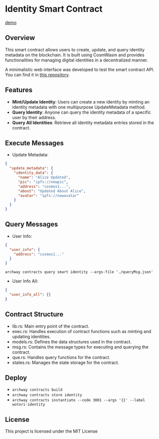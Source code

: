 # Identity Smart Contract
[demo](https://www.youtube.com/watch?v=7M1xSdt7bNE)

## Overview

This smart contract allows users to create, update, and query identity metadata on the blockchain. It is built using CosmWasm and provides functionalities for managing digital identities in a decentralized manner.

A minimalistic web interface was developed to test the smart contract API. You can find it in [this repository](https://github.com/wotori/cw-dev-interface).

## Features

- **Mint/Update Identity**: Users can create a new identity by minting an identity metadata with one multipurpose UpdateMetadata method.
- **Query Identity**: Anyone can query the identity metadata of a specific user by their address.
- **Query All Identities**: Retrieve all identity metadata entries stored in the contract.

## Execute Messages

- Update Metadata:

```json
{
  "update_metadata": {
    "identity_data": {
      "name": "Alice Updated",
      "pic": "ipfs://newpic",
      "address": "cosmos1...",
      "about": "Updated About Alice",
      "avatar": "ipfs://newavatar"
    }
  }
}
```

## Query Messages

- User Info:

```json
{
  "user_info": {
    "address": "cosmos1..."
  }
}
```

`archway contracts query smart identity --args-file './queryMsg.json'`

- User Info All:

```json
{
  "user_info_all": {}
}
```

## Contract Structure

- lib.rs: Main entry point of the contract.
- exec.rs: Handles execution of contract functions such as minting and updating identities.
- models.rs: Defines the data structures used in the contract.
- msg.rs: Contains the message types for executing and querying the contract.
- que.rs: Handles query functions for the contract.
- states.rs: Manages the state storage for the contract.

## Deploy

- `archway contracts build`
- `archway contracts store identity`
- `archway contracts instantiate --code 3001 --args '{}' --label wotori-identity`

## License

This project is licensed under the MIT License
